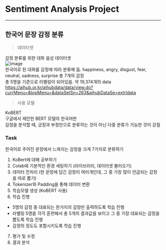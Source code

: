 #  Sentiment Analysis Project
___  



## 한국어 문장 감정 분류
  
> 데이터셋  

감정 분류를 위한 대화 음성 데이터셋  
![image](https://github.com/mjkim0819/NI2L_STUDY/assets/108729047/42f52d40-b967-4bc8-9260-bf4ef82bee12)  
한국어로 된 대화를 감정에 따라 분류해 둠. 
happiness, angry, disgust, fear, neutral, sadness, surprise 총 7개의 감정  
총 5명을 기준으로 라벨링이 되어있음. 
약 19,374개의 data  
https://aihub.or.kr/aihubdata/data/view.do?currMenu=&topMenu=&dataSetSn=263&aihubDataSe=extrldata  
  
  
> 사용 모델 

KoBERT  
구글에서 제안한 BERT 모델의 한국어판  
감정을 분석할 때, 긍정과 부정만으로 분류하는 것이 아닌 다중 분류가 가능한 것이 강점  

  
  
### Task
한국어로 주어진 문장에서 느껴지는 감정을 크게 7가지로 분류하기  
1. KoBert에 대해 공부하기
2. Colab에 기본적인 환경 세팅하기 (라이브러리, 데이터셋 불러오기)
3. 데이터 전처리 (한 문장에 담긴 감정이 여러개인데, 그 중 가장 많이 언급되는 감정을 따로 뽑기)
4. Tokenizer와 Padding을 통해 데이터 변환
5. 학습모델 생성 (KoBERT 사용)
6. 학습 진행 
  - 5명의 감정 중 대표되는 한가지의 감정만 출력하도록 학습 진행
  - 라벨링 5명을 각각 훈련해서 총 5개의 결과값을 보이고 그 중 가장 대표되는 감정을 뽑도록 학습 진행
  - 감정의 정도도 포함시키도록 학습 진행
7. 평가 및 수정
8. 결과 분석

